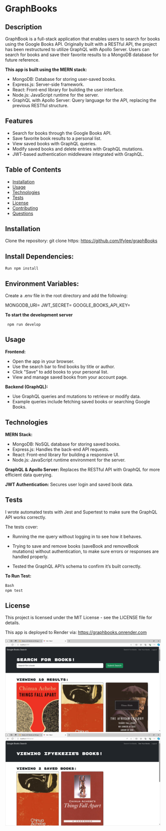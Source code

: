 # GraphBooks

## Description
GraphBook is a full-stack application that enables users to search for books using the Google Books API. Originally built with a RESTful API, the project has been restructured to utilize GraphQL with Apollo Server. Users can search for books and save their favorite results to a MongoDB database for future reference.

**This app is built using the MERN stack:**

- MongoDB: Database for storing user-saved books.
- Express.js: Server-side framework.
- React: Front-end library for building the user interface.
- Node.js: JavaScript runtime for the server.
- GraphQL with Apollo Server: Query language for the API, replacing the previous RESTful structure.


## Features
- Search for books through the Google Books API.
- Save favorite book results to a personal list.
- View saved books with GraphQL queries.
- Modify saved books and delete entries with GraphQL mutations.
- JWT-based authentication middleware integrated with GraphQL.

## Table of Contents
- [Installation](#installation)
- [Usage](#usage)
- [Technologies](#technologies)
- [Tests](#tests)
- [License](#license)
- [Contributing](#contributing)
- [Questions](#questions)


## Installation
Clone the repository:
git clone https: https://github.com/Ifylee/graphBooks

## Install Dependencies:

```
Run npm install

```
## Environment Variables:
Create a .env file in the root directory and add the following:

MONGODB_URI=<your-mongodb-uri>
JWT_SECRET=<your-jwt-secret>
GOOGLE_BOOKS_API_KEY=<your-google-books-api-key>

**To start the development server**

```
 npm run develop

```

## Usage
**Frontend:**
- Open the app in your browser.
- Use the search bar to find books by title or author.
- Click "Save" to add books to your personal list.
- View and manage saved books from your account page.

**Backend (GraphQL):**
- Use GraphQL queries and mutations to retrieve or modify data.
- Example queries include fetching saved books or searching Google Books.


## Technologies
**MERN Stack:**
- MongoDB: NoSQL database for storing saved books.
- Express.js: Handles the back-end API requests.
- React: Front-end library for building a responsive UI.
- Node.js: JavaScript runtime environment for the server.

**GraphQL & Apollo Server:** Replaces the RESTful API with GraphQL for   more efficient data querying.

**JWT Authentication:** Secures user login and saved book data.

## Tests
I wrote automated tests with Jest and Supertest to make sure the GraphQL API works correctly.

The tests cover:

- Running the me query without logging in to see how it behaves.

- Trying to save and remove books (saveBook and removeBook mutations) without authentication, to make sure errors or responses are handled properly.

- Tested the GraphQL API’s schema to confirm it’s built correctly.

**To Run Test:**
```
Bash
npm test
```

## License
This project is licensed under the MIT License - see the LICENSE file for details.

This app is deployed to Render via: https://graphbooks.onrender.com


![alt text](image-1.png)
![alt text](image-2.png)